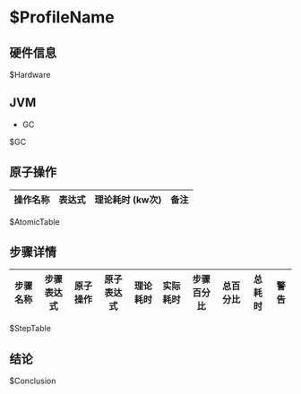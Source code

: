 # $ProfileName

## 硬件信息

$Hardware

## JVM

- GC

$GC

## 原子操作

| 操作名称 | 表达式 | 理论耗时 (kw次) | 备注 |
| --- | --- | --- | --- |
$AtomicTable

## 步骤详情

| 步骤名称 | 步骤表达式 | 原子操作 | 原子表达式 | 理论耗时 | 实际耗时 | 步骤百分比 | 总百分比 | 总耗时 | 警告 |
| --- | --- | --- | --- | --- | --- | --- | --- | --- | --- |
$StepTable

## 结论

$Conclusion

